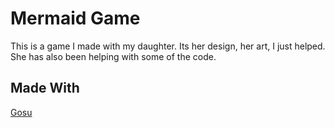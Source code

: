 # Mermaid Game

This is a game I made with my daughter. Its her design, her art, I just helped. She has also been helping with some of the code.


## Made With

[Gosu](http://libgosu.org)